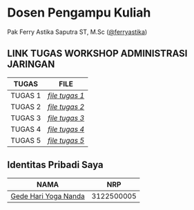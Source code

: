 # Dosen Pengampu Kuliah 
Pak Ferry Astika Saputra ST, M.Sc ([@ferryastika](https://github.com/ferryastika))

## LINK TUGAS WORKSHOP ADMINISTRASI JARINGAN
| TUGAS | FILE |
| ------| -----|
| TUGAS 1 |  _[file tugas 1](https://github.com/gedehariyogananda/SysAdmin-3122500005/blob/main/tugas1.md)_ |
| TUGAS 2 |  _[file tugas 2](https://github.com/gedehariyogananda/SysAdmin-3122500005/blob/main/tugas2.md)_ |
| TUGAS 3 |  _[file tugas 3](https://github.com/gedehariyogananda/SysAdmin-3122500005/blob/main/tugas3.md)_ |
| TUGAS 4 |  _[file tugas 4](https://github.com/gedehariyogananda/SysAdmin-3122500005/blob/main/tugas4.md)_ |
| TUGAS 5 |  _[file tugas 5](https://github.com/gedehariyogananda/SysAdmin-3122500005/blob/main/tugas5.md)_ |



## Identitas Pribadi Saya

| NAMA | NRP |
| ---- | --- |
| [Gede Hari Yoga Nanda](https://github.com/gedehariyogananda)| 3122500005 |

